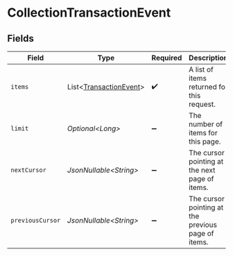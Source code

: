 # CollectionTransactionEvent


## Fields

| Field                                                                  | Type                                                                   | Required                                                               | Description                                                            | Example                                                                |
| ---------------------------------------------------------------------- | ---------------------------------------------------------------------- | ---------------------------------------------------------------------- | ---------------------------------------------------------------------- | ---------------------------------------------------------------------- |
| `items`                                                                | List\<[TransactionEvent](../../models/components/TransactionEvent.md)> | :heavy_check_mark:                                                     | A list of items returned for this request.                             |                                                                        |
| `limit`                                                                | *Optional\<Long>*                                                      | :heavy_minus_sign:                                                     | The number of items for this page.                                     | 20                                                                     |
| `nextCursor`                                                           | *JsonNullable\<String>*                                                | :heavy_minus_sign:                                                     | The cursor pointing at the next page of items.                         | ZXhhbXBsZTE                                                            |
| `previousCursor`                                                       | *JsonNullable\<String>*                                                | :heavy_minus_sign:                                                     | The cursor pointing at the previous page of items.                     | Xkjss7asS                                                              |